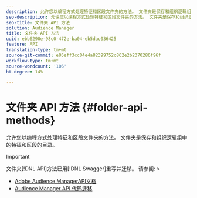 ```yaml
---
description: 允许您以编程方式处理特征和区段文件夹的方法。 文件夹是保存和组织逻辑组中的特征和区段的目录。
seo-description: 允许您以编程方式处理特征和区段文件夹的方法。 文件夹是保存和组织逻辑组中的特征和区段的目录。
seo-title: 文件夹 API 方法
solution: Audience Manager
title: 文件夹 API 方法
uuid: ebb6290e-98c0-472e-ba04-eb5dac036425
feature: API
translation-type: tm+mt
source-git-commit: e05eff3cc04e4a82399752c862e2b2370286f96f
workflow-type: tm+mt
source-wordcount: '106'
ht-degree: 14%

---
```



# 文件夹 API 方法 {#folder-api-methods}

允许您以编程方式处理特征和区段文件夹的方法。 文件夹是保存和组织逻辑组中的特征和区段的目录。

<!-- api-folders.xml -->

>[!IMPORTANT]
>
>文件夹[!DNL API]方法已用[!DNL Swagger]重写并迁移。 请参阅:  >
>* [Adobe Audience ManagerAPI文档](https://bank.demdex.com/portal/swagger/index.html)
>* [Audience Manager API 代码迁移](../../api/api-swagger-migration.md)